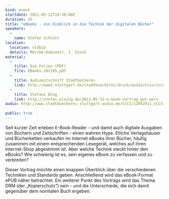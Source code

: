 ```yaml
---
kind: event
startdate: 2011-05-12T19:30:00Z
duration: 2h
title: "eBooks - ein Einblick in die Technik der digitalen Bücher"
speakers:
  -
    name: Stefan Schlott
location:
  location: oldbib
  details: Mörike-Kabinett, 2. Stock
material:
  -
    title: Die Folien (PDF)
    file: EBooks.201105.pdf
  -
    title: Audiomitschnitt Stadtbücherei
    link: http://www5.stuttgart.de/stadtbuecherei/druck/audio/cccs/cccs_audio.htm#26
  -
    title: Stefans Blog
    link: http://stefan.ploing.de/2011-05-12-e-book-vortrag-gut-wars
audio: http://www.stadtbuecherei-stuttgart-audio.de/CCCS/12052011_CCCS.mp3
 
public: true
---
```

Seit kurzer Zeit erleben E-Book-Reader - und damit auch digitale
Ausgaben von Büchern und Zeitschriften - einen wahren Hype. Etliche
Verlagshäuser und Bücherketten verkaufen im Internet eBooks ihrer
Bücher, häufig zusammen mit einem entsprechenden Lesegerät, welches auf
ihren Internet-Shop abgestimmt ist. Aber welche Technik steckt hinter
den eBooks? Wie schwierig ist es, sein eigenes eBook zu verfassen und zu
verbreiten?

Dieser Vortrag möchte einen knappen Überblick über die verschiedenen
Techniken und Standards geben. Anschließend wird das eBook-Format ePUB
näher betrachtet. Ein weiterer Punkt des Vortrags wird das Thema DRM
(der „Kopierschutz“) sein - und die Unterschiede, die sich damit
gegenüber dem normalen Buch ergeben.

